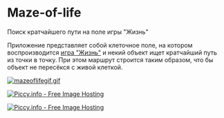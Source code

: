 # Maze-of-life
Поиск кратчайшего пути на поле игры "Жизнь"

Приложение представляет собой клеточное поле, на котором воспроизводится <a href="https://ru.wikipedia.org/wiki/%D0%98%D0%B3%D1%80%D0%B0_%C2%AB%D0%96%D0%B8%D0%B7%D0%BD%D1%8C%C2%BB">игра "Жизнь"</a>  и некий объект ищет кратчайший путь из точки в точку.
При этом маршрут строится таким образом, что бы объект не пересёкся с живой клеткой.

[![mazeoflifegif.gif](https://s3.gifyu.com/images/mazeoflifegif.gif)](https://gifyu.com/image/kge2)

<a href="http://piccy.info/view3/13369118/29b14d202f48e2ff3a82d7db63793da5/1200/" target="_blank"><img src="http://i.piccy.info/i9/354dac2ed47f635f6a2edff817a10cc2/1567366213/59734/1335655/maze_scr1_800.jpg" alt="Piccy.info - Free Image Hosting" border="0" /></a><a href="http://i.piccy.info/a3c/2019-09-01-19-30/i9-13369118/800x478-r" target="_blank"><img src="http://i.piccy.info/a3/2019-09-01-19-30/i9-13369118/800x478-r/i.gif" alt="" border="0" /></a>

<a href="http://piccy.info/view3/13369120/bc67edf5768cf00cee52cea178a33b27/1200/" target="_blank"><img src="http://i.piccy.info/i9/db61ee827122e0e44af0173f5d71464a/1567366301/58706/1335655/maze_scr2_800.jpg" alt="Piccy.info - Free Image Hosting" border="0" /></a><a href="http://i.piccy.info/a3c/2019-09-01-19-31/i9-13369120/800x474-r" target="_blank"><img src="http://i.piccy.info/a3/2019-09-01-19-31/i9-13369120/800x474-r/i.gif" alt="" border="0" /></a>
